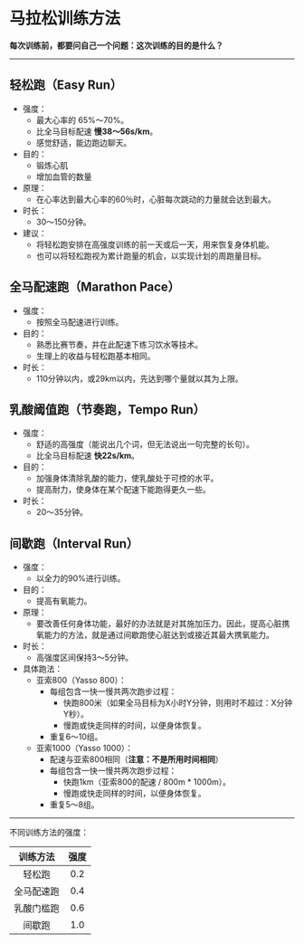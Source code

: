 # 马拉松训练方法

**每次训练前，都要问自己一个问题：这次训练的目的是什么？**

---

## 轻松跑（Easy Run）

* 强度：
	* 最大心率的 65%～70%。
	* 比全马目标配速 **慢38～56s/km**。
	* 感觉舒适，能边跑边聊天。
* 目的：
	* 锻炼心肌
	* 增加血管的数量
* 原理：
	* 在心率达到最大心率的60％时，心脏每次跳动的力量就会达到最大。
* 时长：
	* 30～150分钟。
* 建议：
	* 将轻松跑安排在高强度训练的前一天或后一天，用来恢复身体机能。
	* 也可以将轻松跑视为累计跑量的机会，以实现计划的周跑量目标。

## 全马配速跑（Marathon Pace）

* 强度：
	* 按照全马配速进行训练。
* 目的：
	* 熟悉比赛节奏，并在此配速下练习饮水等技术。
	* 生理上的收益与轻松跑基本相同。
* 时长：
	* 110分钟以内，或29km以内，先达到哪个量就以其为上限。

## 乳酸阈值跑（节奏跑，Tempo Run）

* 强度：
	* 舒适的高强度（能说出几个词，但无法说出一句完整的长句）。
	* 比全马目标配速 **快22s/km**。
* 目的：
	* 加强身体清除乳酸的能力，使乳酸处于可控的水平。
	* 提高耐力，使身体在某个配速下能跑得更久一些。
* 时长：
	* 20～35分钟。

## 间歇跑（Interval Run）

* 强度：
	* 以全力的90%进行训练。
* 目的：
	* 提高有氧能力。
* 原理：
	* 要改善任何身体功能，最好的办法就是对其施加压力。因此，提高心脏携氧能力的方法，就是通过间歇跑使心脏达到或接近其最大携氧能力。
* 时长：
	* 高强度区间保持3～5分钟。
* 具体跑法：
	* 亚索800（Yasso 800）：
		* 每组包含一快一慢共两次跑步过程：
			* 快跑800米（如果全马目标为X小时Y分钟，则用时不超过：X分钟Y秒）。
			* 慢跑或快走同样的时间，以便身体恢复。
		* 重复6～10组。
	* 亚索1000（Yasso 1000）：
		* 配速与亚索800相同（**注意：不是所用时间相同**）
		* 每组包含一快一慢共两次跑步过程：
			* 快跑1km（亚索800的配速 / 800m * 1000m）。
			* 慢跑或快走同样的时间，以便身体恢复。
		* 重复5～8组。

---

不同训练方法的强度：

| 训练方法 | 强度 |
| :--: | :--: |
| 轻松跑 | 0.2 |
| 全马配速跑 | 0.4 |
| 乳酸门槛跑 | 0.6 |
| 间歇跑 | 1.0 |